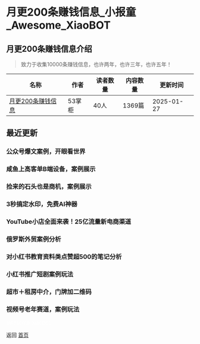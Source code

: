 # 月更200条赚钱信息_小报童_Awesome_XiaoBOT

## 月更200条赚钱信息介绍
> 致力于收集10000条赚钱信息，也许两年，也许三年，也许五年！  
  


|名称|作者|读者数量|内容数量|更新时间|
|---|---|---|---|---|
|[月更200条赚钱信息](https://xiaobot.net/p/53zhangguishu?refer=0b133df9-27dc-423b-8101-639049001c13)|53掌柜|40人|1369篇|2025-01-27|

## 最近更新
### 公众号爆文案例，开眼看世界

### 咸鱼上高客单B端设备，案例展示

### 捡来的石头也是商机，案例展示

### 3秒搞定水印，免费AI神器

### YouTube小店全面来袭！25亿流量新电商渠道

### 俄罗斯外贸案例分析

### 对小红书教育资料类点赞超500的笔记分析

### 小红书推广短剧案例玩法

### 超市＋租房中介，门牌加二维码

### 视频号老年赛道，案例玩法


<a href="https://github.com/Reno9527/awesome-xiaobot" style="color: white; text-decoration: none;">awesome-xiaobot</a>

返回 [首页](../README.md)
